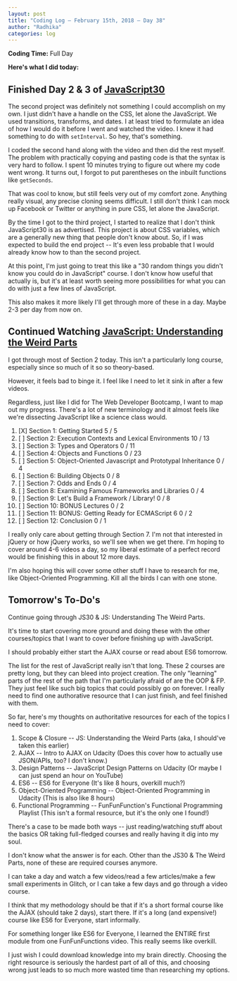 ```yaml
---
layout: post
title: "Coding Log — February 15th, 2018 — Day 38"
author: "Radhika"
categories: log
---
```


**Coding Time:** Full Day

**Here's what I did today:**

## Finished Day 2 & 3 of [JavaScript30](http://github.com/rmorabia/JavaScript30)

The second project was definitely not something I could accomplish on my own. I just didn't have a handle on the CSS, let alone the JavaScript. We used transitions, transforms, and dates. I at least tried to formulate an idea of how I would do it before I went and watched the video. I knew it had something to do with `setInterval`. So hey, that's something.

I coded the second hand along with the video and then did the rest myself. The problem with practically copying and pasting code is that the syntax is very hard to follow. I spent 10 minutes trying to figure out where my code went wrong. It turns out, I forgot to put parentheses on the inbuilt functions like `getSeconds`. 

That was cool to know, but still feels very out of my comfort zone. Anything really visual, any precise cloning seems difficult. I still don't think I can mock up Facebook or Twitter or anything in pure CSS, let alone the JavaScript. 

By the time I got to the third project, I started to realize that I don't think JavaScript30 is as advertised. This project is about CSS variables, which are a generally new thing that people don't know about. So, if I was expected to build the end project -- It's even less probable that I would already know how to than the second project.

At this point, I'm just going to treat this like a "30 random things you didn't know you could do in JavaScript" course. I don't know how useful that actually is, but it's at least worth seeing more possibilities for what you can do with just a few lines of JavaScript.

This also makes it more likely I'll get through more of these in a day. Maybe 2-3 per day from now on. 

## Continued Watching [JavaScript: Understanding the Weird Parts](https://www.udemy.com/understand-javascript/)

I got through most of Section 2 today. This isn't a particularly long course, especially since so much of it so so theory-based.

However, it feels bad to binge it. I feel like I need to let it sink in after a few videos.

Regardless, just like I did for The Web Developer Bootcamp, I want to map out my progress. There's a lot of new terminology and it almost feels like we're dissecting JavaScript like a science class would.

1. [X] Section 1: Getting Started 5 / 5
2. [ ] Section 2: Execution Contexts and Lexical Environments 10 / 13
3. [ ] Section 3: Types and Operators 0 / 11
4. [ ] Section 4: Objects and Functions 0 / 23
5. [ ] Section 5: Object-Oriented Javascript and Prototypal Inheritance 0 / 4
6. [ ] Section 6: Building Objects 0 / 8 
7. [ ] Section 7: Odds and Ends 0 / 4
8. [ ] Section 8: Examining Famous Frameworks and Libraries 0 / 4
9. [ ] Section 9: Let's Build a Framework / Library! 0 / 8
10. [ ] Section 10: BONUS Lectures 0 / 2
11. [ ] Section 11: BONUS: Getting Ready for ECMAScript 6 0 / 2
12. [ ] Section 12: Conclusion 0 / 1

I really only care about getting through Section 7. I'm not that interested in jQuery or how jQuery works, so we'll see when we get there. I'm hoping to cover around 4-6 videos a day, so my liberal estimate of a perfect record would be finishing this in about 12 more days.

I'm also hoping this will cover some other stuff I have to research for me, like Object-Oriented Programming. Kill all the birds I can with one stone.

## Tomorrow's To-Do's

Continue going through JS30 & JS: Understanding The Weird Parts. 

It's time to start covering more ground and doing these with the other courses/topics that I want to cover before finishing up with JavaScript.

I should probably either start the AJAX course or read about ES6 tomorrow. 

The list for the rest of JavaScript really isn't that long. These 2 courses are pretty long, but they can bleed into project creation. The only "learning" parts of the rest of the path that I'm particularly afraid of are the OOP & FP. They just feel like such big topics that could possibly go on forever. I really need to find one authorative resource that I can just finish, and feel finished with them. 

So far, here's my thoughts on authoritative resources for each of the topics I need to cover:

1. Scope & Closure -- JS: Understanding the Weird Parts (aka, I should've taken this earlier)
2. AJAX -- Intro to AJAX on Udacity (Does this cover how to actually use JSON/APIs, too? I don't know.)
3. Design Patterns -- JavaScript Design Patterns on Udacity (Or maybe I can just spend an hour on YouTube)
4. ES6 -- ES6 for Everyone (It's like 8 hours, overkill much?)
5. Object-Oriented Programming -- Object-Oriented Programming in Udacity (This is also like 8 hours)
6. Functional Programming -- FunFunFunction's Functional Programming Playlist (This isn't a formal resource, but it's the only one I found!)

There's a case to be made both ways -- just reading/watching stuff about the basics OR taking full-fledged courses and really having it dig into my soul. 

I don't know what the answer is for each. Other than the JS30 & The Weird Parts, none of these are required courses anymore. 

I can take a day and watch a few videos/read a few articles/make a few small experiments in Glitch, or I can take a few days and go through a video course.

I think that my methodology should be that if it's a short formal course like the AJAX (should take 2 days), start there. If it's a long (and expensive!) course like ES6 for Everyone, start informally.

For something longer like ES6 for Everyone, I learned the ENTIRE first module from one FunFunFunctions video. This really seems like overkill. 

I just wish I could download knowledge into my brain directly. Choosing the right resource is seriously the hardest part of all of this, and choosing wrong just leads to so much more wasted time than researching my options. 
